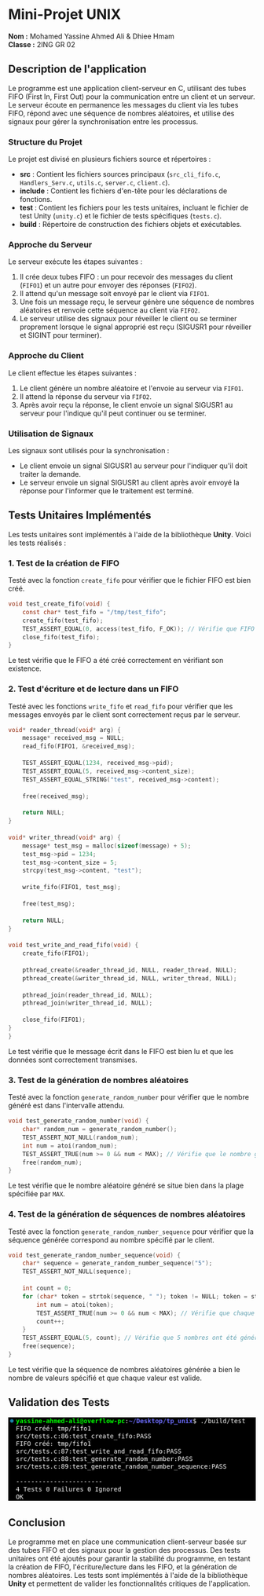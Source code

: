 
# Mini-Projet UNIX

**Nom :** Mohamed Yassine Ahmed Ali & Dhiee Hmam  
**Classe :** 2ING GR 02  


## Description de l'application

Le programme est une application client-serveur en C, utilisant des tubes FIFO (First In, First Out) pour la communication entre un client et un serveur. Le serveur écoute en permanence les messages du client via les tubes FIFO, répond avec une séquence de nombres aléatoires, et utilise des signaux pour gérer la synchronisation entre les processus. 

### Structure du Projet

Le projet est divisé en plusieurs fichiers source et répertoires :
- **src** : Contient les fichiers sources principaux (`src_cli_fifo.c`, `Handlers_Serv.c`, `utils.c`, `server.c`, `client.c`).
- **include** : Contient les fichiers d'en-tête pour les déclarations de fonctions.
- **test** : Contient les fichiers pour les tests unitaires, incluant le fichier de test Unity (`unity.c`) et le fichier de tests spécifiques (`tests.c`).
- **build** : Répertoire de construction des fichiers objets et exécutables.

### Approche du Serveur

Le serveur exécute les étapes suivantes :
1. Il crée deux tubes FIFO : un pour recevoir des messages du client (`FIFO1`) et un autre pour envoyer des réponses (`FIFO2`).
2. Il attend qu'un message soit envoyé par le client via `FIFO1`.
3. Une fois un message reçu, le serveur génère une séquence de nombres aléatoires et renvoie cette séquence au client via `FIFO2`.
4. Le serveur utilise des signaux pour réveiller le client ou se terminer proprement lorsque le signal approprié est reçu (SIGUSR1 pour réveiller et SIGINT pour terminer).

### Approche du Client

Le client effectue les étapes suivantes :
1. Le client génère un nombre aléatoire et l'envoie au serveur via `FIFO1`.
2. Il attend la réponse du serveur via `FIFO2`.
3. Après avoir reçu la réponse, le client envoie un signal SIGUSR1 au serveur pour l'indique qu'il peut continuer ou se terminer.

### Utilisation de Signaux

Les signaux sont utilisés pour la synchronisation :
- Le client envoie un signal SIGUSR1 au serveur pour l'indiquer qu'il doit traiter la demande.
- Le serveur envoie un signal SIGUSR1 au client après avoir envoyé la réponse pour l'informer que le traitement est terminé.

## Tests Unitaires Implémentés

Les tests unitaires sont implémentés à l'aide de la bibliothèque **Unity**. Voici les tests réalisés :

### 1. Test de la création de FIFO
Testé avec la fonction `create_fifo` pour vérifier que le fichier FIFO est bien créé.

```c
void test_create_fifo(void) {
    const char* test_fifo = "/tmp/test_fifo";
    create_fifo(test_fifo);
    TEST_ASSERT_EQUAL(0, access(test_fifo, F_OK)); // Vérifie que FIFO existe
    close_fifo(test_fifo);
}
```
Le test vérifie que le FIFO a été créé correctement en vérifiant son existence.

### 2. Test d'écriture et de lecture dans un FIFO
Testé avec les fonctions `write_fifo` et `read_fifo` pour vérifier que les messages envoyés par le client sont correctement reçus par le serveur.

```c
void* reader_thread(void* arg) {
    message* received_msg = NULL;
    read_fifo(FIFO1, &received_msg);  

    TEST_ASSERT_EQUAL(1234, received_msg->pid);
    TEST_ASSERT_EQUAL(5, received_msg->content_size);
    TEST_ASSERT_EQUAL_STRING("test", received_msg->content);

    free(received_msg);

    return NULL;
}

void* writer_thread(void* arg) {
    message* test_msg = malloc(sizeof(message) + 5);
    test_msg->pid = 1234;
    test_msg->content_size = 5;
    strcpy(test_msg->content, "test");

    write_fifo(FIFO1, test_msg); 

    free(test_msg);

    return NULL;
}

void test_write_and_read_fifo(void) {
    create_fifo(FIFO1);

    pthread_create(&reader_thread_id, NULL, reader_thread, NULL);
    pthread_create(&writer_thread_id, NULL, writer_thread, NULL);

    pthread_join(reader_thread_id, NULL);
    pthread_join(writer_thread_id, NULL);

    close_fifo(FIFO1);
}
}
```
Le test vérifie que le message écrit dans le FIFO est bien lu et que les données sont correctement transmises.

### 3. Test de la génération de nombres aléatoires
Testé avec la fonction `generate_random_number` pour vérifier que le nombre généré est dans l'intervalle attendu.

```c
void test_generate_random_number(void) {
    char* random_num = generate_random_number();
    TEST_ASSERT_NOT_NULL(random_num);
    int num = atoi(random_num);
    TEST_ASSERT_TRUE(num >= 0 && num < MAX); // Vérifie que le nombre généré est dans la plage attendue
    free(random_num);
}
```
Le test vérifie que le nombre aléatoire généré se situe bien dans la plage spécifiée par `MAX`.

### 4. Test de la génération de séquences de nombres aléatoires
Testé avec la fonction `generate_random_number_sequence` pour vérifier que la séquence générée correspond au nombre spécifié par le client.

```c
void test_generate_random_number_sequence(void) {
    char* sequence = generate_random_number_sequence("5");
    TEST_ASSERT_NOT_NULL(sequence);

    int count = 0;
    for (char* token = strtok(sequence, " "); token != NULL; token = strtok(NULL, " ")) {
        int num = atoi(token);
        TEST_ASSERT_TRUE(num >= 0 && num < MAX); // Vérifie que chaque nombre dans la séquence est valide
        count++;
    }
    TEST_ASSERT_EQUAL(5, count); // Vérifie que 5 nombres ont été générés
    free(sequence);
}
```
Le test vérifie que la séquence de nombres aléatoires générée a bien le nombre de valeurs spécifié et que chaque valeur est valide.

## Validation des Tests

<img src="tests_validated.png">


## Conclusion

Le programme met en place une communication client-serveur basée sur des tubes FIFO et des signaux pour la gestion des processus. Des tests unitaires ont été ajoutés pour garantir la stabilité du programme, en testant la création de FIFO, l'écriture/lecture dans les FIFO, et la génération de nombres aléatoires. Les tests sont implémentés à l'aide de la bibliothèque **Unity** et permettent de valider les fonctionnalités critiques de l'application.